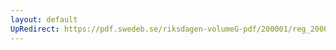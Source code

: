 ```yaml
---
layout: default
UpRedirect: https://pdf.swedeb.se/riksdagen-volumeG-pdf/200001/reg_200001/reg_200001_0255.pdf
---
```

